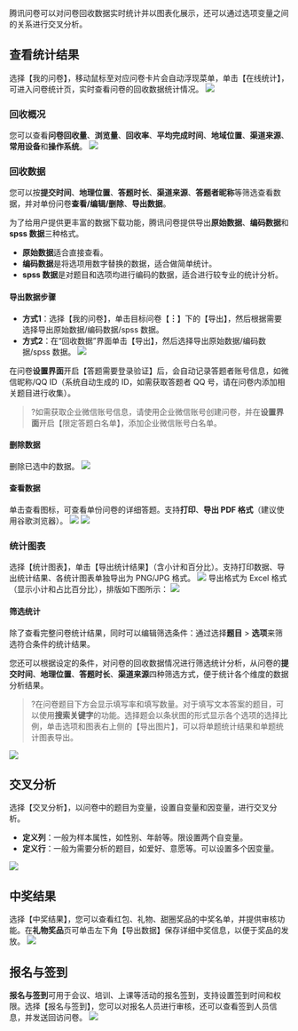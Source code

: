 腾讯问卷可以对问卷回收数据实时统计并以图表化展示，还可以通过选项变量之间的关系进行交叉分析。

## 查看统计结果

选择【我的问卷】，移动鼠标至对应问卷卡片会自动浮现菜单，单击【在线统计】，可进入问卷统计页，实时查看问卷的回收数据统计情况。
![](https://main.qcloudimg.com/raw/16736d7552459dcc5c6692ef5aa1bae9.png)


### 回收概况

您可以查看**问卷回收量**、**浏览量**、**回收率**、**平均完成时间**、**地域位置**、**渠道来源**、**常用设备**和**操作系统**。
 ![](https://main.qcloudimg.com/raw/e288ce767c417a662e560a68dd207382.png)

###  回收数据

您可以按**提交时间**、**地理位置**、**答题时长**、**渠道来源**、**答题者昵称**等筛选查看数据，并对单份问卷**查看/编辑/删除**、**导出数据**。

为了给用户提供更丰富的数据下载功能，腾讯问卷提供导出**原始数据**、**编码数据**和 **spss 数据**三种格式。
- **原始数据**适合直接查看。
- **编码数据**是将选项用数字替换的数据，适合做简单统计。
- **spss 数据**是对题目和选项均进行编码的数据，适合进行较专业的统计分析。

#### 导出数据步骤

- **方式1**：选择【我的问卷】，单击目标问卷【**︙**】下的【导出】，然后根据需要选择导出原始数据/编码数据/spss 数据。
- **方式2**：在“回收数据”界面单击【导出】，然后选择导出原始数据/编码数据/spss 数据。
![](https://main.qcloudimg.com/raw/1107409f79b283f7e902e2c097566885.png)
 
在问卷**设置界面**开启【答题需要登录验证】后，会自动记录答题者账号信息，如微信昵称/QQ ID（系统自动生成的 ID，如需获取答题者 QQ 号，请在问卷内添加相关题目进行收集）。
>?如需获取企业微信账号信息，请使用企业微信账号创建问卷，并在**设置界面**开启【限定答题白名单】，添加企业微信账号白名单。

#### 删除数据
删除已选中的数据。
![](https://main.qcloudimg.com/raw/caf040a793d2d24a2c04b8a57b964745.png)
 
#### 查看数据
单击查看图标，可查看单份问卷的详细答题。支持**打印**、**导出 PDF 格式**（建议使用谷歌浏览器）。
![](https://main.qcloudimg.com/raw/acb89107693409005f57f0ea8735e95f.png)
![](https://main.qcloudimg.com/raw/6ada0061fd5bbe1470cc551d1b62c008.png)

###  统计图表

选择【统计图表】，单击【导出统计结果】（含小计和百分比）。支持打印数据、导出统计结果、各统计图表单独导出为 PNG/JPG 格式。
![](https://main.qcloudimg.com/raw/f5918cd5706823c78e55bf7e30d3fa29.png)
导出格式为 Excel 格式（显示小计和占比百分比），排版如下图所示：
![](https://main.qcloudimg.com/raw/44646a85b82c46aa21872ab093ff106a.png)

#### 筛选统计

除了查看完整问卷统计结果，同时可以编辑筛选条件：通过选择**题目** > **选项**来筛选符合条件的统计结果。

您还可以根据设定的条件，对问卷的回收数据情况进行筛选统计分析，从问卷的**提交时间**、**地理位置**、**答题时长**、**渠道来源**四种筛选方式，便于统计各个维度的数据分析结果。
>?在问卷题目下方会显示填写率和填写数量。对于填写文本答案的题目，可以使用**搜索关键字**的功能。选择题会以条状图的形式显示各个选项的选择比例，单击选项和图表右上侧的【导出图片】，可以将单题统计结果和单题统计图表导出。

![](https://main.qcloudimg.com/raw/61cec7e3c23010b7e04d6b02db407fa7.png)

##  交叉分析

选择【交叉分析】，以问卷中的题目为变量，设置自变量和因变量，进行交叉分析。

- **定义列**：一般为样本属性，如性别、年龄等。限设置两个自变量。
- **定义行**：一般为需要分析的题目，如爱好、意愿等。可以设置多个因变量。

![](https://main.qcloudimg.com/raw/e94576b0534fb5863f7b5e7112852bb7.png)




## 中奖结果
选择【中奖结果】，您可以查看红包、礼物、甜圈奖品的中奖名单，并提供审核功能。在**礼物奖品**页可单击左下角【导出数据】保存详细中奖信息，以便于奖品的发放。
![](https://main.qcloudimg.com/raw/1ba7aa1e08fb1b548d9d037c79f7a66c.png)

## 报名与签到
**报名与签到**可用于会议、培训、上课等活动的报名签到，支持设置签到时间和权限。选择【报名与签到】，您可以对报名人员进行审核，还可以查看签到人员信息，并发送回访问卷。
![](https://main.qcloudimg.com/raw/275ca470be0875ffb2a08396b5375040.png)
